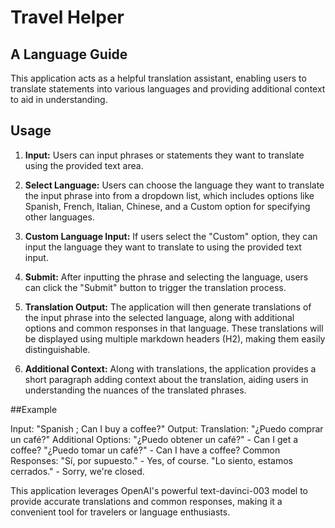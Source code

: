 # Travel Helper

## A Language Guide
This application acts as a helpful translation assistant, enabling users to translate statements into various languages and providing additional context to aid in understanding.

## Usage
1. **Input:** Users can input phrases or statements they want to translate using the provided text area.

2. **Select Language:** Users can choose the language they want to translate the input phrase into from a dropdown list, which includes options like Spanish, French, Italian, Chinese, and a Custom option for specifying other languages.

3. **Custom Language Input:** If users select the "Custom" option, they can input the language they want to translate to using the provided text input.

4. **Submit:** After inputting the phrase and selecting the language, users can click the "Submit" button to trigger the translation process.

5. **Translation Output:** The application will then generate translations of the input phrase into the selected language, along with additional options and common responses in that language. These translations will be displayed using multiple markdown headers (H2), making them easily distinguishable.

6. **Additional Context:** Along with translations, the application provides a short paragraph adding context about the translation, aiding users in understanding the nuances of the translated phrases.

##Example

Input: "Spanish ; Can I buy a coffee?"
Output:
Translation: "¿Puedo comprar un café?"
Additional Options:
"¿Puedo obtener un café?" - Can I get a coffee?
"¿Puedo tomar un café?" - Can I have a coffee?
Common Responses:
"Sí, por supuesto." - Yes, of course.
"Lo siento, estamos cerrados." - Sorry, we're closed.


This application leverages OpenAI's powerful text-davinci-003 model to provide accurate translations and common responses, making it a convenient tool for travelers or language enthusiasts.
